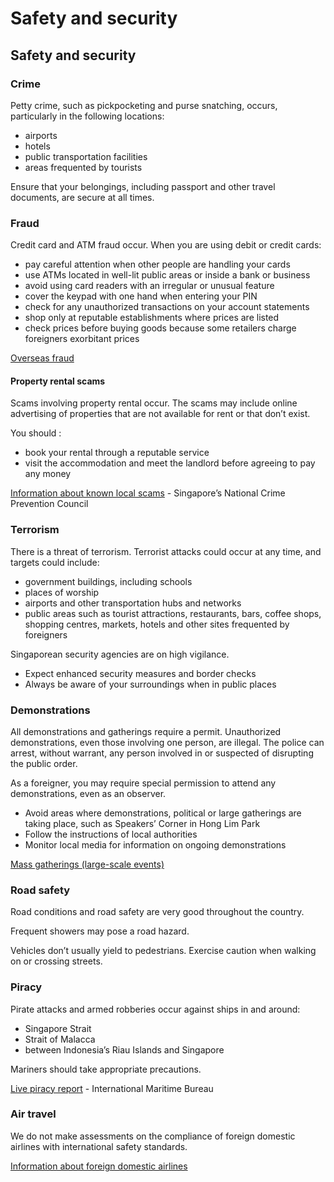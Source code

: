 # Safety and security

## Safety and security

### Crime

Petty crime, such as pickpocketing and purse snatching, occurs, particularly in the following locations:

* airports
* hotels
* public transportation facilities
* areas frequented by tourists

Ensure that your belongings, including passport and other travel documents, are secure at all times.

### Fraud

Credit card and ATM fraud occur. When you are using debit or credit cards:

* pay careful attention when other people are handling your cards
* use ATMs located in well-lit public areas or inside a bank or business
* avoid using card readers with an irregular or unusual feature
* cover the keypad with one hand when entering your PIN
* check for any unauthorized transactions on your account statements
* shop only at reputable establishments where prices are listed
* check prices before buying goods because some retailers charge foreigners exorbitant prices

[Overseas fraud](https://travel.gc.ca/travelling/health-safety/overseas-fraud)

#### Property rental scams

Scams involving property rental occur. The scams may include online advertising of properties that are not available for rent or that don’t exist.

You should :

* book your rental through a reputable service
* visit the accommodation and meet the landlord before agreeing to pay any money

[Information about known local scams](https://www.scamalert.sg/) - Singapore’s National Crime Prevention Council

### Terrorism

There is a threat of terrorism. Terrorist attacks could occur at any time, and targets could include:

* government buildings, including schools
* places of worship
* airports and other transportation hubs and networks
* public areas such as tourist attractions, restaurants, bars, coffee shops, shopping centres, markets, hotels and other sites frequented by foreigners

Singaporean security agencies are on high vigilance.

* Expect enhanced security measures and border checks
* Always be aware of your surroundings when in public places

### Demonstrations

All demonstrations and gatherings require a permit. Unauthorized demonstrations, even those involving one person, are illegal. The police can arrest, without warrant, any person involved in or suspected of disrupting the public order.

As a foreigner, you may require special permission to attend any demonstrations, even as an observer.

* Avoid areas where demonstrations, political or large gatherings are taking place, such as Speakers’ Corner in Hong Lim Park
* Follow the instructions of local authorities
* Monitor local media for information on ongoing demonstrations

[Mass gatherings (large-scale events)](https://travel.gc.ca/travelling/health-safety/mass-gatherings)

### Road safety

Road conditions and road safety are very good throughout the country.

Frequent showers may pose a road hazard.

Vehicles don’t usually yield to pedestrians. Exercise caution when walking on or crossing streets.

### Piracy

Pirate attacks and armed robberies occur against ships in and around:

* Singapore Strait
* Strait of Malacca
* between Indonesia’s Riau Islands and Singapore

Mariners should take appropriate precautions.

[Live piracy report](https://icc-ccs.org/index.php/piracy-reporting-centre) - International Maritime Bureau

### Air travel

We do not make assessments on the compliance of foreign domestic airlines with international safety standards.

[Information about foreign domestic airlines](https://travel.gc.ca/air/in-flight-safety#other)